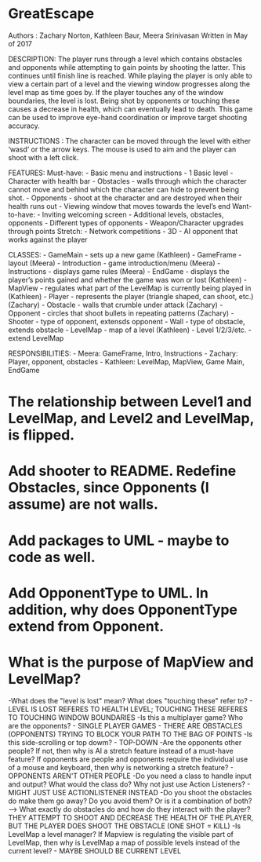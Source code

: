 # GreatEscape

Authors : Zachary Norton, Kathleen Baur, Meera Srinivasan
Written in May of 2017

DESCRIPTION:
The player runs through a level which contains obstacles and opponents while attempting to gain points by shooting the latter. This continues until finish line is reached. While playing the player is only able to view a certain part of a level and the viewing window progresses along the level map as time goes by. If the player touches any of the window boundaries, the level is lost. Being shot by opponents or touching these causes a decrease in health, which can eventually lead to death. This game can be used to improve eye-hand coordination or improve target shooting accuracy.

INSTRUCTIONS :
The character can be moved through the level with either ‘wasd’ or the arrow keys. The mouse is used to aim and the player can shoot with a left click.

FEATURES:
  Must-have:
	- Basic menu and instructions
	- 1 Basic level
	- Character with health bar
	- Obstacles - walls through which the character cannot move and behind which the character can hide to prevent  		  being shot.
 	- Opponents - shoot at the character and are destroyed when their health runs out
	- Viewing window that moves towards the level’s end
  Want-to-have:
    	- Inviting welcoming screen
    	- Additional levels, obstacles, opponents
    	- Different types of opponents
    	- Weapon/Character upgrades through points
  Stretch:
    	- Network competitions
    	- 3D 
    	- AI opponent that works against the player

CLASSES:
	- GameMain - sets up a new game (Kathleen)
	- GameFrame - layout (Meera)
	- Introduction - game introduction/menu (Meera)
	- Instructions - displays game rules (Meera)
	- EndGame - displays the player’s points gained and whether the game was won or lost (Kathleen)
	- MapView - regulates what part of the LevelMap is currently being played in (Kathleen)
	- Player - represents the player (triangle shaped, can shoot, etc.)(Zachary)
	- Obstacle - walls that crumble under attack (Zachary)
	- Opponent - circles that shoot bullets in repeating patterns (Zachary)
	- Shooter - type of opponent, extensds opponent
	- Wall - type of obstacle, extends obstacle
	- LevelMap - map of a level (Kathleen)
	- Level 1/2/3/etc. - extend LevelMap
	

RESPONSIBILITIES:
	- Meera: GameFrame, Intro, Instructions
	- Zachary: Player, opponent, obstacles 
	- Kathleen: LevelMap, MapView, Game Main, EndGame

# The relationship between Level1 and LevelMap, and Level2 and LevelMap, is flipped.
# Add shooter to README. Redefine Obstacles, since Opponents (I assume) are not walls.
# Add packages to UML - maybe to code as well.
# Add OpponentType to UML. In addition, why does OpponentType extend from Opponent.
# What is the purpose of MapView and LevelMap?
-What does the "level is lost" mean? What does "touching these" refer to? - LEVEL IS LOST REFERES TO HEALTH LEVEL; TOUCHING THESE REFERES TO TOUCHING WINDOW BOUNDARIES
-Is this a multiplayer game? Who are the opponents? - SINGLE PLAYER GAMES - THERE ARE OBSTACLES (OPPONENTS) TRYING TO BLOCK YOUR PATH TO THE BAG OF POINTS
-Is this side-scrolling or top dowm? - TOP-DOWN
-Are the opponents other people? If not, then why is AI a stretch feature instead of a must-have feature? If opponents are people and opponents require the individual use of a mouse and keyboard, then why is networking a stretch feature? - OPPONENTS AREN'T OTHER PEOPLE
-Do you need a class to handle input and output? What would the class do? Why not just use Action Listeners? - MIGHT JUST USE ACTIONLISTENER INSTEAD
-Do you shoot the obstacles do make them go away? Do you avoid them? Or is it a combination of both? --> What exactly do obstacles do and how do they interact with the player? THEY ATTEMPT TO SHOOT AND DECREASE THE HEALTH OF THE PLAYER, BUT THE PLAYER DOES SHOOT THE OBSTACLE (ONE SHOT = KILL)
-Is LevelMap a level manager? If Mapview is regulating the visible part of LevelMap, then why is LevelMap a map of possible levels instead of the current level? - MAYBE SHOULD BE CURRENT LEVEL



